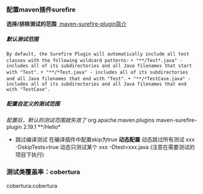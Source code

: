 ### 配置maven插件surefire
**选择/排除测试的范围**
[ maven-surefire-plugin简介][1]
##### 默认测试范围
`By default, the Surefire Plugin will automatically include all test classes with the following wildcard patterns:`
`• "**/Test*.java" - includes all of its subdirectories and all Java filenames that start with "Test".`
`• "**/*Test.java" - includes all of its subdirectories and all Java filenames that end with "Test".`
`• "**/*TestCase.java" - includes all of its subdirectories and all Java filenames that end with "TestCase".`
##### 配置自定义的测试范围
*配置后，默认的测试范围就失效了*
	<plugin>
	    <groupId>org.apache.maven.plugins</groupId>
	    <artifactId>maven-surefire-plugin</artifactId>
	    <version>2.19.1</version>
	    <configuration>
	        <includes>
	            <include>**/Hello*</include>
	        </includes>
	        <!--<excludes>-->
	            <!--<exclude>test**</exclude>-->
	        <!--</excludes>-->
	    </configuration>
	</plugin>

* 跳过编译测试 在编译插件中配置skip为true
**动态配置**
动态跳过所有测试  xxx -DskipTests=true
动态只测试某个  xxx -Dtest=xxx.java (注意在需要测试的项目下执行)
### 测试类覆盖率：cobertura
cobertura:cobertura

[1]:	http://blog.csdn.net/troy__/article/details/39233529